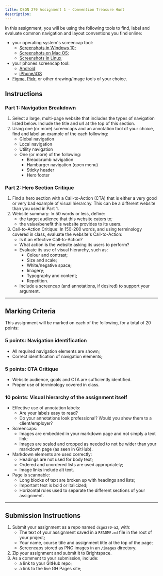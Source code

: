 ```yaml
---
title: DSGN 270 Assignment 1 - Convention Treasure Hunt
description: 
---
```

In this assignment, you will be using the following tools to find, label and evaluate common navigation and layout conventions you find online:
- your operating system's screencap tool:
    - [Screenshots in Windows 10](https://www.howtogeek.com/226280/how-to-take-screenshots-in-windows-10/);
    - [Screenshots on Mac OS](https://support.apple.com/en-ca/HT201361);
    - [Screenshots in Linux](https://itsfoss.com/take-screenshot-linux/);
- your phones screencap tool:
    - [Android](https://support.google.com/android/answer/9075928?hl=en)
    - [iPhone/iOS](https://support.apple.com/en-gb/HT200289)
- [Figma](https://www.figma.com/), [Pixlr](https://pixlr.com/), or other drawing/image tools of your choice.

## Instructions
### Part 1: Navigation Breakdown
1. Select a large, multi-page website that includes the types of navigation listed below. Include the title and url at the top of this section.
2. Using one (or more) screencaps and an annotation tool of your choice, find and label an example of the each following:
    - Global navigation
    - Local navigation
    - Utility navigation
    - One (or more) of the following:
        - Breadcrumb navigation
        - Hamburger navigation (open menu)
        - Sticky header
        - Hero footer

### Part 2: Hero Section Critique
1. Find a hero section with a Call-to-Action (CTA) that is either a very good or very bad example of visual hierarchy. This can be a different website than you used in Part 1.
2. Website summary: In 50 words or less, define: 
    - the target audience that this website caters to; 
    - the value/benefit this website provides to its users.
3. Call-to-Action Critique: In 150-200 words, and using terminology covered in class, evaluate the website's Call-to-Action:
    - Is it an effective Call-to-Action?
    - What action is the website asking its users to perform?
    - Evaluate its use of visual hierarchy, such as:
        - Colour and contrast;
        - Size and scale;
        - White/negative space;
        - Imagery;
        - Typography and content;
        - Repetition.
    - Include a screencap (and annotations, if desired) to support your argument.

---

## Marking Criteria
This assignment will be marked on each of the following, for a total of 20 points:

### 5 points: Navigation identification
- All required navigation elements are shown;
- Correct identification of navigation elements;

### 5 points: CTA Critique
- Website audience, goals and CTA are sufficiently identified.
- Proper use of terminology covered in class.

### 10 points: Visual hierarchy of the assignment itself
- Effective use of annotation labels:
    - Are your labels easy to read?
    - Do your annotations look professional? Would you show them to a client/employer?
- Screencaps:
    - Images are embedded in your markdown page and not simply a text link;
    - Images are scaled and cropped as needed to not be wider than your markdown page (as seen in GitHub).
- Markdown elements are used correctly:
    - Headings are not used for body text;
    - Ordered and unordered lists are used appropriately;
    - Image links include alt text.
- Page is scannable:
    - Long blocks of text are broken up with headings and lists;
    - Important text is bold or italicized;
    - Horizontal rules used to separate the different sections of your assignment.

---

## Submission Instructions
1. Submit your assignment as a repo named `dsgn270-a2`, with:
    - The text of your assignment saved in a `README.md` file in the root of your project;
    - Your name, course title and assignment title at the top of the page;
    - Screencaps stored as PNG images in an `/images` directory.
2. Zip your assignment and submit it to Brightspace.
3. As a comment to your submission, include:
      - a link to your GitHub repo;
      - a link to the live GH Pages site;
